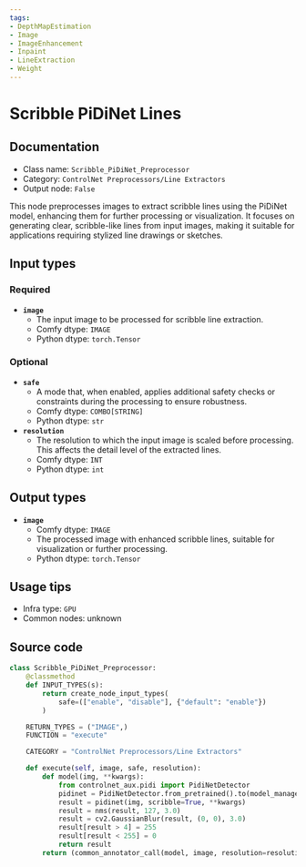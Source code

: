 ```yaml
---
tags:
- DepthMapEstimation
- Image
- ImageEnhancement
- Inpaint
- LineExtraction
- Weight
---
```


# Scribble PiDiNet Lines
## Documentation
- Class name: `Scribble_PiDiNet_Preprocessor`
- Category: `ControlNet Preprocessors/Line Extractors`
- Output node: `False`

This node preprocesses images to extract scribble lines using the PiDiNet model, enhancing them for further processing or visualization. It focuses on generating clear, scribble-like lines from input images, making it suitable for applications requiring stylized line drawings or sketches.
## Input types
### Required
- **`image`**
    - The input image to be processed for scribble line extraction.
    - Comfy dtype: `IMAGE`
    - Python dtype: `torch.Tensor`
### Optional
- **`safe`**
    - A mode that, when enabled, applies additional safety checks or constraints during the processing to ensure robustness.
    - Comfy dtype: `COMBO[STRING]`
    - Python dtype: `str`
- **`resolution`**
    - The resolution to which the input image is scaled before processing. This affects the detail level of the extracted lines.
    - Comfy dtype: `INT`
    - Python dtype: `int`
## Output types
- **`image`**
    - Comfy dtype: `IMAGE`
    - The processed image with enhanced scribble lines, suitable for visualization or further processing.
    - Python dtype: `torch.Tensor`
## Usage tips
- Infra type: `GPU`
- Common nodes: unknown


## Source code
```python
class Scribble_PiDiNet_Preprocessor:
    @classmethod
    def INPUT_TYPES(s):
        return create_node_input_types(
            safe=(["enable", "disable"], {"default": "enable"})
        )

    RETURN_TYPES = ("IMAGE",)
    FUNCTION = "execute"

    CATEGORY = "ControlNet Preprocessors/Line Extractors"

    def execute(self, image, safe, resolution):
        def model(img, **kwargs):
            from controlnet_aux.pidi import PidiNetDetector
            pidinet = PidiNetDetector.from_pretrained().to(model_management.get_torch_device())
            result = pidinet(img, scribble=True, **kwargs)
            result = nms(result, 127, 3.0)
            result = cv2.GaussianBlur(result, (0, 0), 3.0)
            result[result > 4] = 255
            result[result < 255] = 0
            return result
        return (common_annotator_call(model, image, resolution=resolution, safe=safe=="enable"),)

```
